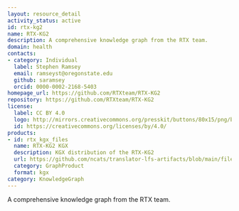 ```yaml
---
layout: resource_detail
activity_status: active
id: rtx-kg2
name: RTX-KG2
description: A comprehensive knowledge graph from the RTX team.
domain: health
contacts:
- category: Individual
  label: Stephen Ramsey
  email: ramseyst@oregonstate.edu
  github: saramsey
  orcid: 0000-0002-2168-5403
homepage_url: https://github.com/RTXteam/RTX-KG2
repository: https://github.com/RTXteam/RTX-KG2
license:
  label: CC BY 4.0
  logo: http://mirrors.creativecommons.org/presskit/buttons/80x15/png/by.png
  id: https://creativecommons.org/licenses/by/4.0/
products:
- id: rtx_kgx_files
  name: RTX-KG2 KGX
  description: KGX distribution of the RTX-KG2
  url: https://github.com/ncats/translator-lfs-artifacts/blob/main/files/
  category: GraphProduct
  format: kgx
category: KnowledgeGraph
---
```


A comprehensive knowledge graph from the RTX team.
